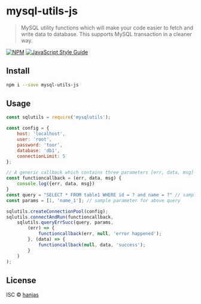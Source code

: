 # mysql-utils-js

> MySQL utility functions which will make your code easier to fetch and write data to database. This supports MySQL transaction in a cleaner way.

[![NPM](https://img.shields.io/npm/v/mysql-utils-js.svg)](https://www.npmjs.com/package/mysql-utils-js) [![JavaScript Style Guide](https://img.shields.io/badge/code_style-standard-brightgreen.svg)](https://standardjs.com)

## Install

```bash
npm i --save mysql-utils-js
```

## Usage

```jsx
const sqlutils = require('mysqlutils');

const config = {
    host: 'localhost',
    user: 'root',
    password: 'toor',
    database: 'db1',
    connectionLimit: 5
};

// A generic callback which contains three parameters [err, data, msg]
const functioncallback = (err, data, msg) {
    console.log({err, data, msg})
}
const query = "SELECT * FROM table1 WHERE id = ? and name = ?" // sample query
const params = [1, 'name_1']; // sample parameter for above query

sqlutils.createConnectionPool(config);
sqlutils.connectAndRun(functioncallback, 
    sqlutils.queryErrSucc(query, params, 
        (err) => {
            functioncallback(err, null, 'error happened'); 
        }, (data) => {
            functioncallback(null, data, 'success');
        }
    )
);
```

## License

ISC © [hanjas](https://github.com/hanjas)